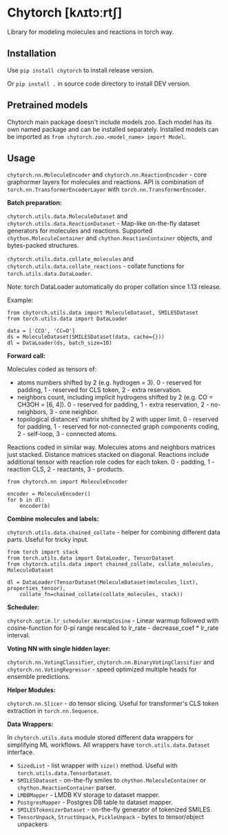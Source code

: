 Chytorch [kʌɪtɔːrtʃ]
====================

Library for modeling molecules and reactions in torch way.

Installation
------------

Use `pip install chytorch` to install release version.

Or `pip install .` in source code directory to install DEV version.

Pretrained models
-----------------

Chytorch main package doesn't include models zoo.
Each model has its own named package and can be installed separately.
Installed models can be imported as `from chytorch.zoo.<model_name> import Model`.


Usage
-----

`chytorch.nn.MoleculeEncoder` and `chytorch.nn.ReactionEncoder` - core graphormer layers for molecules and reactions.
API is combination of `torch.nn.TransformerEncoderLayer` with `torch.nn.TransformerEncoder`. 

**Batch preparation:**

`chytorch.utils.data.MoleculeDataset` and `chytorch.utils.data.ReactionDataset` - Map-like on-the-fly dataset generators for molecules and reactions.
Supported `chython.MoleculeContainer` and `chython.ReactionContainer` objects, and bytes-packed structures.

`chytorch.utils.data.collate_molecules` and `chytorch.utils.data.collate_reactions` - collate functions for `torch.utils.data.DataLoader`.

Note: torch DataLoader automatically do proper collation since 1.13 release.

Example:

    from chytorch.utils.data import MoleculeDataset, SMILESDataset
    from torch.utils.data import DataLoader

    data = ['CCO', 'CC=O']
    ds = MoleculeDataset(SMILESDataset(data, cache={}))
    dl = DataLoader(ds, batch_size=10)

**Forward call:**

Molecules coded as tensors of:
* atoms numbers shifted by 2 (e.g. hydrogen = 3).
  0 - reserved for padding, 1 - reserved for CLS token, 2 - extra reservation.
* neighbors count, including implicit hydrogens shifted by 2 (e.g. CO = CH3OH = [6, 4]).
  0 - reserved for padding, 1 - extra reservation, 2 - no-neighbors, 3 - one neighbor.
* topological distances' matrix shifted by 2 with upper limit.
  0 - reserved for padding, 1 - reserved for not-connected graph components coding, 2 - self-loop, 3 - connected atoms.

Reactions coded in similar way. Molecules atoms and neighbors matrices just stacked. Distance matrices stacked on diagonal.
Reactions include additional tensor with reaction role codes for each token.
0 - padding, 1 - reaction CLS, 2 - reactants, 3 - products.

    from chytorch.nn import MoleculeEncoder
    
    encoder = MoleculeEncoder()
    for b in dl:
        encoder(b)

**Combine molecules and labels:**

`chytorch.utils.data.chained_collate` - helper for combining different data parts. Useful for tricky input.

    from torch import stack
    from torch.utils.data import DataLoader, TensorDataset
    from chytorch.utils.data import chained_collate, collate_molecules, MoleculeDataset

    dl = DataLoader(TensorDataset(MoleculeDataset(molecules_list), properties_tensor),
        collate_fn=chained_collate(collate_molecules, stack))


**Scheduler:**

`chytorch.optim.lr_scheduler.WarmUpCosine` - Linear warmup followed with cosine-function for 0-pi range rescaled to lr_rate - decrease_coef * lr_rate interval.

**Voting NN with single hidden layer:**

`chytorch.nn.VotingClassifier`, `chytorch.nn.BinaryVotingClassifier` and `chytorch.nn.VotingRegressor` - speed optimized multiple heads for ensemble predictions.

**Helper Modules:**

`chytorch.nn.Slicer` - do tensor slicing. Useful for transformer's CLS token extraction in `torch.nn.Sequence`.

**Data Wrappers:**

In `chytorch.utils.data` module stored different data wrappers for simplifying ML workflows.
All wrappers have `torch.utils.data.Dataset` interface.

* `SizedList` - list wrapper with `size()` method. Useful with `torch.utils.data.TensorDataset`. 
* `SMILESDataset` - on-the-fly smiles to `chython.MoleculeContainer` or `chython.ReactionContainer` parser.
* `LMDBMapper` - LMDB KV storage to dataset mapper.
* `PostgresMapper` - Postgres DB table to dataset mapper.
* `SMILESTokenizerDataset` - on-the-fly generator of tokenized SMILES.
* `TensorUnpack`, `StructUnpack`, `PickleUnpack` - bytes to tensor/object unpackers
